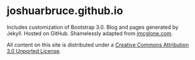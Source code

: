 joshuarbruce.github.io
========

Includes customization of Bootstrap 3.0. Blog and pages generated by Jekyll. Hosted on GitHub. Shamelessly adapted from <a href="http://jmcglone.com/" target="_blank">jmcglone.com</a>.

All content on this site is distributed under a [Creative Commons Attribution 3.0 Unported License](http://creativecommons.org/licenses/by/3.0/deed.en_US).
